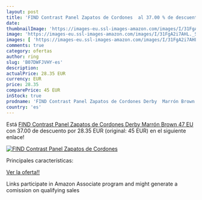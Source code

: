 ```yaml
---
layout: post
title: 'FIND Contrast Panel Zapatos de Cordones  al 37.00 % de descuento'
date: 
thumbnailImage: 'https://images-eu.ssl-images-amazon.com/images/I/31FgA2i7AHL._SL200_.jpg'
image: 'https://images-eu.ssl-images-amazon.com/images/I/31FgA2i7AHL._SL200_.jpg'
images: [ 'https://images-eu.ssl-images-amazon.com/images/I/31FgA2i7AHL._SL200_.jpg' ]
comments: true
category: ofertas
author: ring
slug: 'B07DWFJVHY-es'
description:
actualPrice: 28.35 EUR
currency: EUR
price: 28.35
comparePrice: 45 EUR
inStock: true
prodname: 'FIND Contrast Panel Zapatos de Cordones Derby  Marrón Brown  47 EU'
country: 'es'
---
```


Está [FIND Contrast Panel Zapatos de Cordones Derby  Marrón Brown  47 EU](https://www.amazon.es/dp/B07DWFJVHY/?tag=tolees-21) con 37.00 de descuento por 28.35 EUR (original: 45 EUR) en el siguiente enlace!

[![FIND Contrast Panel Zapatos de Cordones ](https://images-eu.ssl-images-amazon.com/images/I/31FgA2i7AHL._SL200_.jpg)](https://www.amazon.es/dp/B07DWFJVHY/?tag=tolees-21)

Principales características:


[Ver la oferta!!](https://www.amazon.es/dp/B07DWFJVHY/?tag=tolees-21)

Links participate in Amazon Associate program and might generate a comission on qualifying sales


